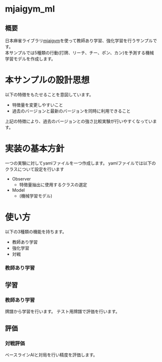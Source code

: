 # mjaigym_ml
## 概要
日本麻雀ライブラリ[mjaigym](https://github.com/rick0000/mjaigym)を使って教師あり学習、強化学習を行うサンプルです。  
本サンプルでは5種類の行動(打牌、リーチ、チー、ポン、カン)を予測する機械学習モデルを作成します。



# 本サンプルの設計思想
以下の特徴をもたせることを意図しています。
* 特徴量を変更しやすいこと
* 過去のバージョンと最新のバージョンを同時に利用できること

上記の特徴により、過去のバージョンとの強さ比較実験が行いやすくなっています。


# 実装の基本方針
一つの実験に対してyamlファイルを一つ作成します。
yamlファイルでは以下のクラスについて設定を行います
* Observer
    - 特徴量抽出に使用するクラスの選定
* Model
    - (機械学習モデル)


# 使い方
以下の3種類の機能を持ちます。
* 教師あり学習
* 強化学習
* 対戦


### 教師あり学習





## 学習
### 教師あり学習
牌譜から学習を行います。
テスト用牌譜で評価を行います。

## 評価
### 対戦評価
ベースラインAIと対局を行い精度を評価します。

